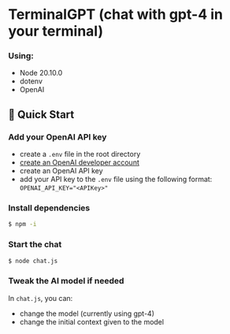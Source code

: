# TerminalGPT (chat with gpt-4 in your terminal)

### Using:
- Node 20.10.0
- dotenv
- OpenAI

## 🔎 Quick Start

### Add your OpenAI API key
- create a `.env` file in the root directory
- [create an OpenAI developer account](https://platform.openai.com/login?launch)
- create an OpenAI API key
- add your API key to the `.env` file using the following format: `OPENAI_API_KEY="<APIKey>"`

### Install dependencies

```bash
$ npm -i
```

### Start the chat

```bash
$ node chat.js
```

### Tweak the AI model if needed
In `chat.js`, you can: 
- change the model (currently using gpt-4)
- change the initial context given to the model

